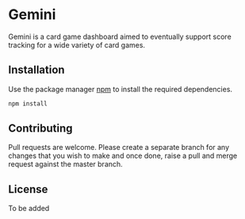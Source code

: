 # Gemini

Gemini is a card game dashboard aimed to eventually support score tracking for a wide variety of card games.

## Installation

Use the package manager [npm](https://www.npmjs.com/) to install the required dependencies.

```bash
npm install
```

## Contributing
Pull requests are welcome. Please create a separate branch for any changes that you wish to make and once done, raise a pull and merge request against the master branch.

## License
To be added